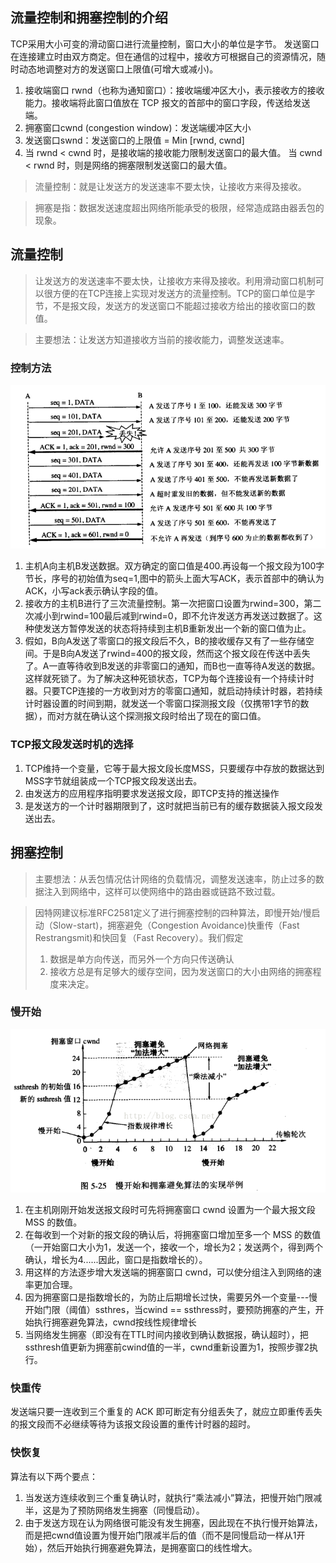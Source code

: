 ## 流量控制和拥塞控制的介绍
TCP采用大小可变的滑动窗口进行流量控制，窗口大小的单位是字节。
发送窗口在连接建立时由双方商定。但在通信的过程中，接收方可根据自己的资源情况，随时动态地调整对方的发送窗口上限值(可增大或减小)。
1. 接收端窗口 rwnd（也称为通知窗口）：接收端缓冲区大小，表示接收方的接收能力。接收端将此窗口值放在 TCP 报文的首部中的窗口字段，传送给发送端。
2. 拥塞窗口cwnd (congestion window)：发送端缓冲区大小
3. 发送窗口swnd：发送窗口的上限值 = Min [rwnd, cwnd]
4. 当 rwnd < cwnd 时，是接收端的接收能力限制发送窗口的最大值。
当 cwnd < rwnd 时，则是网络的拥塞限制发送窗口的最大值。
 
> 流量控制：就是让发送方的发送速率不要太快，让接收方来得及接收。

> 拥塞是指：数据发送速度超出网络所能承受的极限，经常造成路由器丢包的现象。


## 流量控制
> 让发送方的发送速率不要太快，让接收方来得及接收。利用滑动窗口机制可以很方便的在TCP连接上实现对发送方的流量控制。TCP的窗口单位是字节，不是报文段，发送方的发送窗口不能超过接收方给出的接收窗口的数值。

> 主要想法：让发送方知道接收方当前的接收能力，调整发送速率。

### 控制方法
![图片描述](./imgs/current_control.png)

1. 主机A向主机B发送数据。双方确定的窗口值是400.再设每一个报文段为100字节长，序号的初始值为seq=1,图中的箭头上面大写ACK，表示首部中的确认为ACK，小写ack表示确认字段的值。
2. 接收方的主机B进行了三次流量控制。第一次把窗口设置为rwind=300，第二次减小到rwind=100最后减到rwind=0，即不允许发送方再发送过数据了。这种使发送方暂停发送的状态将持续到主机B重新发出一个新的窗口值为止。
3. 假如，B向A发送了零窗口的报文段后不久，B的接收缓存又有了一些存储空间。于是B向A发送了rwind=400的报文段，然而这个报文段在传送中丢失了。A一直等待收到B发送的非零窗口的通知，而B也一直等待A发送的数据。这样就死锁了。为了解决这种死锁状态，TCP为每个连接设有一个持续计时器。只要TCP连接的一方收到对方的零窗口通知，就启动持续计时器，若持续计时器设置的时间到期，就发送一个零窗口探测报文段（仅携带1字节的数据），而对方就在确认这个探测报文段时给出了现在的窗口值。

### TCP报文段发送时机的选择
1. TCP维持一个变量，它等于最大报文段长度MSS，只要缓存中存放的数据达到MSS字节就组装成一个TCP报文段发送出去。
2. 由发送方的应用程序指明要求发送报文段，即TCP支持的推送操作
3. 是发送方的一个计时器期限到了，这时就把当前已有的缓存数据装入报文段发送出去。

## 拥塞控制
> 主要想法：从丢包情况估计网络的负载情况，调整发送速率，防止过多的数据注入到网络中，这样可以使网络中的路由器或链路不致过载。

> 因特网建议标准RFC2581定义了进行拥塞控制的四种算法，即慢开始/慢启动（Slow-start)，拥塞避免（Congestion Avoidance)快重传（Fast Restrangsmit)和快回复（Fast Recovery）。我们假定
> 1. 数据是单方向传送，而另外一个方向只传送确认
> 2. 接收方总是有足够大的缓存空间，因为发送窗口的大小由网络的拥塞程度来决定。


### 慢开始
![图片描述](./imgs/slow_start.png)
1. 在主机刚刚开始发送报文段时可先将拥塞窗口 cwnd 设置为一个最大报文段 MSS 的数值。
2. 在每收到一个对新的报文段的确认后，将拥塞窗口增加至多一个 MSS 的数值（一开始窗口大小为1，发送一个，接收一个，增长为2；发送两个，得到两个确认，增长为4......因此，窗口是指数增长的）。
3. 用这样的方法逐步增大发送端的拥塞窗口 cwnd，可以使分组注入到网络的速率更加合理。
4. 因为拥塞窗口是指数增长的，为防止后期增长过快，需要另外一个变量---慢开始门限（阈值）ssthres，当cwind == ssthress时，要预防拥塞的产生，开始执行拥塞避免算法，cwnd按线性规律增长
5. 当网络发生拥塞（即没有在TTL时间内接收到确认数据报，确认超时），把ssthresh值更新为拥塞前cwind值的一半，cwnd重新设置为1，按照步骤2执行。

### 快重传
发送端只要一连收到三个重复的 ACK 即可断定有分组丢失了，就应立即重传丢失的报文段而不必继续等待为该报文段设置的重传计时器的超时。

### 快恢复
算法有以下两个要点：
1. 当发送方连续收到三个重复确认时，就执行“乘法减小”算法，把慢开始门限减半，这是为了预防网络发生拥塞（同慢启动）。
2. 由于发送方现在认为网络很可能没有发生拥塞，因此现在不执行慢开始算法，而是把cwnd值设置为慢开始门限减半后的值（而不是同慢启动一样从1开始），然后开始执行拥塞避免算法，是拥塞窗口的线性增大。



 


  [1]: http://www.cnblogs.com/newwy/p/3254029.html
  [2]: http://www.cnblogs.com/gaopeng527/p/5255757.html
  [3]: /img/bVW0iT
  [4]: /img/bVW0oE
  [5]: /img/bVW0x2